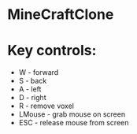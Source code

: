 # MineCraftClone
# Key controls:
  - W - forward
  - S - back
  - A - left
  - D - right
  - R - remove voxel
  - LMouse - grab mouse on screen
  - ESC - release mouse from screen
  
  
